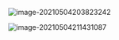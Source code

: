 ![image-20210504203823242](https://i.loli.net/2021/05/04/enHA9L4wIEYMpmT.png)



![image-20210504211431087](https://i.loli.net/2021/05/04/dCEvQUScwzbqLOj.png)

